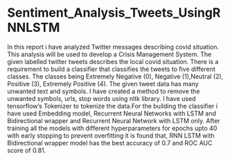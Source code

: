 # Sentiment_Analysis_Tweets_UsingRNNLSTM

In this report i have analyzed Twitter messages describing covid situation. This analysis will be used to develop a Crisis Management System. The given labelled twitter tweets describes the local covid situation. There is a requirement to build a classifier that classifies the tweets to five different classes. The classes being Extremely Negative (0), Negative (1),Neutral (2), Positive (3), Extremely Positive (4). The given tweet data has many unwanted text and symbols. I have created a method to remove the unwanted symbols, urls, stop words using nltk library. I have used tensorflow’s Tokenizer to tokenize the data.For the building the classifier i have used Embedding model, Recurrent Neural Networks with LSTM and Bidirectional wrapper and Recurrent Neural Network with LSTM only. After training all the models with different hyperparameters for epochs upto 40 with early stopping to prevent overfitting it is found that, RNN LSTM with Bidirectional wrapper model has the best accuracy of 0.7 and ROC AUC score of 0.81.
